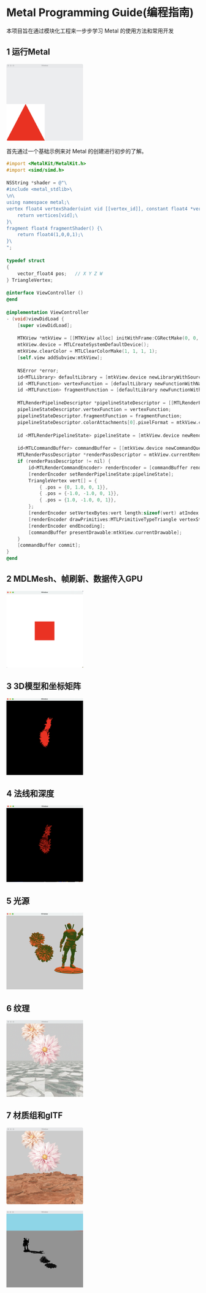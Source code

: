 # Metal Programming Guide(编程指南) 

本项目旨在通过模块化工程来一步步学习 Metal 的使用方法和常用开发

## 1 运行Metal
<p>
<img src="https://github.com/Allen0828/Metal/blob/main/images/metal-1.png" width="200" height="200"/>
</p>
<div>
首先通过一个基础示例来对 Metal 的创建进行初步的了解。
</div>

```objective-c
#import <MetalKit/MetalKit.h>
#import <simd/simd.h>

NSString *shader = @"\
#include <metal_stdlib>\
\n\
using namespace metal;\
vertex float4 vertexShader(uint vid [[vertex_id]], constant float4 *vertices [[buffer(0)]]) {\
    return vertices[vid];\
}\
fragment float4 fragmentShader() {\
    return float4(1,0,0,1);\
}\
";

typedef struct
{
    vector_float4 pos;   // X Y Z W
} TriangleVertex;

@interface ViewController ()
@end

@implementation ViewController
- (void)viewDidLoad {
    [super viewDidLoad];
    
    MTKView *mtkView = [[MTKView alloc] initWithFrame:CGRectMake(0, 0, 300, 300)];
    mtkView.device = MTLCreateSystemDefaultDevice();
    mtkView.clearColor = MTLClearColorMake(1, 1, 1, 1);
    [self.view addSubview:mtkView];

    NSError *error;
    id<MTLLibrary> defaultLibrary = [mtkView.device newLibraryWithSource:shader options:nil error:&error];
    id <MTLFunction> vertexFunction = [defaultLibrary newFunctionWithName:@"vertexShader"];
    id <MTLFunction> fragmentFunction = [defaultLibrary newFunctionWithName:@"fragmentShader"];
    
    MTLRenderPipelineDescriptor *pipelineStateDescriptor = [[MTLRenderPipelineDescriptor alloc] init];
    pipelineStateDescriptor.vertexFunction = vertexFunction;
    pipelineStateDescriptor.fragmentFunction = fragmentFunction;
    pipelineStateDescriptor.colorAttachments[0].pixelFormat = mtkView.colorPixelFormat;

    id <MTLRenderPipelineState> pipelineState = [mtkView.device newRenderPipelineStateWithDescriptor:pipelineStateDescriptor error:&error];

    id<MTLCommandBuffer> commandBuffer = [[mtkView.device newCommandQueue] commandBuffer];
    MTLRenderPassDescriptor *renderPassDescriptor = mtkView.currentRenderPassDescriptor;
    if (renderPassDescriptor != nil) {
        id<MTLRenderCommandEncoder> renderEncoder = [commandBuffer renderCommandEncoderWithDescriptor:renderPassDescriptor];
        [renderEncoder setRenderPipelineState:pipelineState];
        TriangleVertex vert[] = {
            { .pos = {0, 1.0, 0, 1}},
            { .pos = {-1.0, -1.0, 0, 1}},
            { .pos = {1.0, -1.0, 0, 1}},
        };
        [renderEncoder setVertexBytes:vert length:sizeof(vert) atIndex:0];
        [renderEncoder drawPrimitives:MTLPrimitiveTypeTriangle vertexStart:0 vertexCount:3 instanceCount: 1];
        [renderEncoder endEncoding];
        [commandBuffer presentDrawable:mtkView.currentDrawable];
    }
    [commandBuffer commit];
}
@end
```



 
## 2 MDLMesh、帧刷新、数据传入GPU
<p>
<img src="https://github.com/Allen0828/Metal/blob/main/images/metal-2.png" width="200" height="200"/>
</p>

## 3 3D模型和坐标矩阵
<p>
<img src="https://github.com/Allen0828/Metal/blob/main/images/metal-3.png" width="200" height="200"/>
</p>

## 4 法线和深度
<p>
<img src="https://github.com/Allen0828/Metal/blob/main/images/metal-4.png" width="200" height="200"/>
</p>

## 5 光源
<p>
<img src="https://github.com/Allen0828/Metal/blob/main/images/metal-5.png" width="200" height="200"/>
</p>

## 6 纹理
<p>
<img src="https://github.com/Allen0828/Metal/blob/main/images/metal-6.png" width="200" height="200"/>
</p>

## 7 材质组和glTF

<p>
<img src="https://github.com/Allen0828/Metal/blob/main/images/metal-7.png" width="200" height="200"/>
</p>
<p>
<img src="https://github.com/Allen0828/Metal/blob/main/images/metal-8.png" width="200" height="200"/>
</p>
